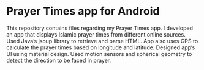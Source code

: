 # Prayer Times app for Android

This repository contains files regarding my Prayer Times app. I developed an app that displays Islamic prayer times from different online sources. Used Java’s jsoup library to retrieve and parse HTML. App also uses GPS to calculate the prayer times based on longitude and latitude. Designed app’s UI using material design. Used motion sensors and spherical geometry to detect the direction to be faced in prayer.
